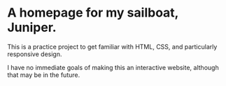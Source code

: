 # A homepage for my sailboat, Juniper.

This is a practice project to get familiar with HTML, CSS, and particularly responsive design.

I have no immediate goals of making this an interactive website, although that may be in the future.
